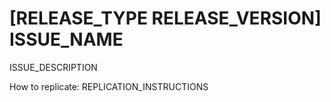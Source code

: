  # [RELEASE_TYPE RELEASE_VERSION] ISSUE_NAME

ISSUE_DESCRIPTION

How to replicate: REPLICATION_INSTRUCTIONS
